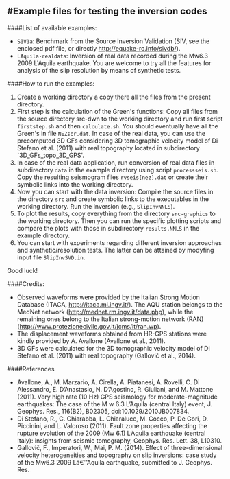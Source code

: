 #Example files for testing the inversion codes
----------------------------------------------

####List of available examples:
 - `SIV1a`: Benchmark from the Source Inversion Validation (SIV, see the enclosed pdf file, or directly http://equake-rc.info/sivdb/).
 - `LAquila-realdata`: Inversion of real data recorded during the Mw6.3 2009 L'Aquila earthquake. You are welcome to try all the features for analysis of the slip resolution by means of synthetic tests.

####How to run the examples:
 1. Create a working directory a copy there all the files from the present directory.
 2. First step is the calculation of the Green's functions: Copy all files from the source directory src-dwn to the working directory and run first script  `firststep.sh` and then `calculate.sh`. You should eventually have all the Green's in file `NEZsor.dat`. In case of the real data, you can use the precomputed
    3D GFs considering 3D tomographic velocity model of Di Stefano et al. (2011) with real topography located in subdirectory `3D_GFs_topo_3D_GPS'.
 3. In case of the real data application, run conversion of real data files in subdirectory `data` in the example directory using script `processseis.sh`. Copy the resulting seismogram files `rvseis[nez].dat` or create their symbolic links into the working directory.
 3. Now you can start with the data inversion: Compile the source files in the directory `src` and create symbolic links to the executables in the working directory. Run the inversion (e.g., `SlipInvNNLS`).
 4. To plot the results, copy everything from the directory `src-graphics` to the working directory. Then you can run the specific plotting scripts and compare the plots with those in subdirectory `results.NNLS` in the example directory.
 5. You can start with experiments regarding different inversion approaches and synthetic/resolution tests. The latter can be attained by modyfing input file
    `SlipInvSVD.in`.

Good luck!

####Credits:
 - Observed waveforms were provided by the Italian Strong Motion Database (ITACA, http://itaca.mi.ingv.it/). 
   The AQU station belongs to the MedNet network (http://mednet.rm.ingv.it/data.php),
   while the remaining ones belong to the Italian strong-motion network (RAN)
   (http://www.protezionecivile.gov.it/jcms/it/ran.wp).
 - The displacement waveforms obtained from HR-GPS stations were kindly provided by A. Avallone
   (Avallone et al., 2011).
 - 3D GFs were calculated for the 3D tomographic velocity model of Di Stefano et al. (2011) with
   real topography (Gallovič et al., 2014).

####References
 - Avallone, A., M. Marzario, A. Cirella, A. Piatanesi, A. Rovelli, C. Di Alessandro,
   E. D’Anastasio, N. D’Agostino, R. Giuliani, and M. Mattone (2011). Very high rate (10 Hz)
   GPS seismology for moderate-magnitude earthquakes: The case of the M w 6.3 L’Aquila (central Italy)
   event, J. Geophys. Res., 116(B2), B02305, doi:10.1029/2010JB007834.
 - Di Stefano, R., C. Chiarabba, L. Chiaraluce, M. Cocco, P. De Gori, D. Piccinini, and L. Valoroso (2011).
   Fault zone properties affecting the rupture evolution of the 2009 (Mw 6.1)
   L’Aquila earthquake (central Italy): insights from seismic tomography, Geophys. Res. Lett. 38, L10310.
 - Gallovič, F., Imperatori, W., Mai, P. M. (2014). Effect of three-dimensional velocity heterogeneities
   and topography on slip inversions: case study of the Mw6.3 2009 Lâ€™Aquila earthquake,
   submitted to J. Geophys. Res.

